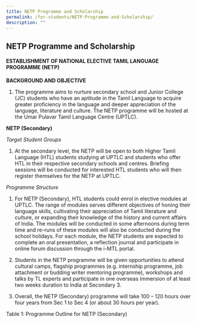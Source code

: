 ```yaml
---
title: NETP Programme and Scholarship
permalink: /for-students/NETP-Programme-and-Scholarship/
description: ""
---
```

## NETP Programme and Scholarship

#### ESTABLISHMENT OF NATIONAL ELECTIVE TAMIL LANGUAGE PROGRAMME (NETP)

**BACKGROUND AND OBJECTIVE**

1.  The programme aims to nurture secondary school and Junior College (JC) students who have an aptitude in the Tamil Language to acquire greater proficiency in the language and deeper appreciation of the language, literature and culture. The NETP programme will be hosted at the Umar Pulavar Tamil Language Centre (UPTLC).

**NETP (Secondary)**

_Target Student Groups_

1.  At the secondary level, the NETP will be open to both Higher Tamil Language (HTL) students studying at UPTLC and students who offer HTL in their respective secondary schools and centres. Briefing sessions will be conducted for interested HTL students who will then register themselves for the NETP at UPTLC.

_Programme Structure_

1.  For NETP (Secondary), HTL students could enrol in elective modules at UPTLC. The range of modules serves different objectives of honing their language skills, cultivating their appreciation of Tamil literature and culture, or expanding their knowledge of the history and current affairs of India. The modules will be conducted in some afternoons during term time and re-runs of these modules will also be conducted during the school holidays. For each module, the NETP students are expected to complete an oral presentation, a reflection journal and participate in online forum discussion through the i-MTL portal.  
    
2.  Students in the NETP programme will be given opportunities to attend cultural camps, flagship programmes (e.g. internship programme, job attachment or budding writer mentoring programme), workshops and talks by TL experts and participate in one overseas immersion of at least two weeks duration to India at Secondary 3.  
    
3.  Overall, the NETP (Secondary) programme will take 100 – 120 hours over four years from Sec 1 to Sec 4 (or about 30 hours per year).

Table 1: Programme Outline for NETP (Secondary)